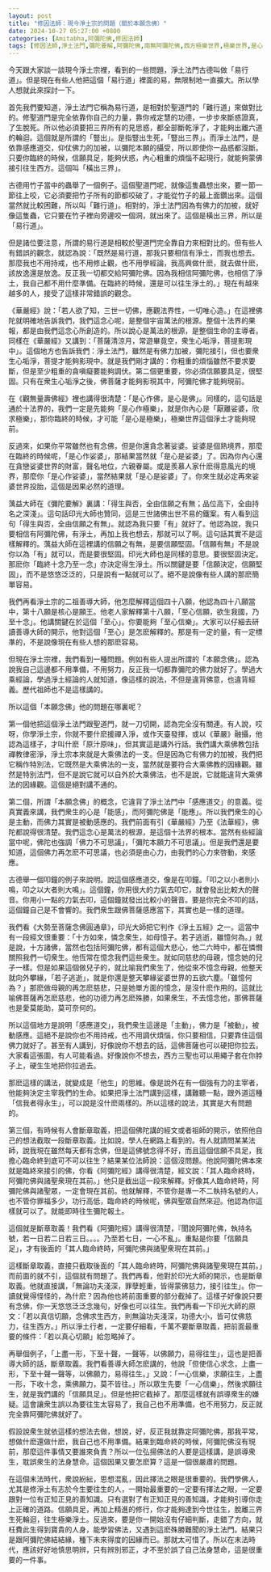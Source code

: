 ```yaml
---
layout: post
title: "修因法師：現今淨土宗的問題（關於本願念佛）"
date: 2024-10-27 05:27:00 +0800
categories: [Amitabha,阿彌陀佛,修因法師]
tags: [修因法師,淨土法門,彌陀要解,阿彌陀佛,南無阿彌陀佛,西方極樂世界,極樂世界,是心作佛，是心是佛,念佛,十念法,都攝六根,老實念佛,帶業往生,信願持名,橫出三界,無量壽經,華嚴經,若人欲了知，三世一切佛，應觀法界性，一切唯心造,十善業道,一即一切，一切即一,不可以少善根福德因緣得生彼國,凡所有相，皆是虛妄,一切有為法，如夢幻泡影,地獄門前僧道多,魔障,道高一尺，魔高一丈,謠言止於智者,佛氏門中，有求必應,因果通三世,三尸神,祿盡人亡,福報,天地有司過之神,楞嚴經,魔境,無佛亦無魔,起心動念,邪師說法，如恆河沙,佛法重實質不重形式,起心動念,不間斷,蓮花,佛力加持,因果,持戒,身口意,五戒,持戒,果報,貪嗔癡,懺悔]
---
```


今天跟大家談一談現今淨土宗裡，看到的一些問題，淨土法門古德叫做「易行道」。但是現在有些人他把這個「易行道」裡面的易，無限制地一直擴大。所以學人想就此來探討一下。        

首先我們要知道，淨土法門它稱為易行道，是相對於聖道門的「難行道」來做對比的。修聖道門是完全依靠你自己的力量，靠你戒定慧的功德，一步步來斷惑證真，了生脫死。所以他必須要把三界所有的見思惑，都全部斷乾淨了，才能夠出離六道的輪迴。這個就是所謂的「豎出」。是指豎出生死，「豎出三界」。而淨土法門，是依靠感應道交，仰仗佛力的加被，以彌陀本願的攝受，所以即使你一品惑都沒斷。只要你臨終的時候，信願具足，能夠伏惑，內心粗重的煩惱不起現行，就能夠蒙佛接引往生西方。這個叫「橫出三界」。        

古德用竹子當中的蟲舉了一個例子。這個聖道門呢，就像這隻蟲想出來，要一節一節往上咬，它必須要把竹子所有的節都咬破了，才能從竹子的最上面鑽出來。這個當然就比較困難，所以叫「難行道」。相對的，淨土法門因為有佛力的加被，就好像這隻蟲，它只要在竹子裡向旁邊咬一個洞，就出來了。這個是橫出三界，所以是「易行道」。        

但是諸位要注意，所謂的易行道是相較於聖道門完全靠自力來相對比的。但有些人有錯誤的觀念，就認為說：「既然是易行道，那我只要相信有淨土，而我也想去。那麼我也不用持戒，也不用修止觀，也不用學經論，我高興做什麽，就去做什麽，該放逸還是放逸。反正我一切都交給阿彌陀佛。因為我相信阿彌陀佛，也相信了淨土，我自己都不用什麼準備。在臨終的時候，還是可以往生淨土的。」現在有越來越多的人，接受了這樣非常錯誤的觀念。        

《華嚴經》說：「若人欲了知，三世一切佛，應觀法界性，一切唯心造。」在這裡佛陀就明確地告訴我們，我們這念心呢，是整個宇宙萬法的根源。整個十法界的果報，都是由我們這念心所創造的。所以說心是萬法的根源，是整個生命的主導者。同樣在《華嚴經》又講到：「菩薩清涼月，常遊畢竟空，衆生心垢淨，菩提影現中」。這個地方也告訴我們：淨土法門，雖然是有佛力加被，彌陀接引，但也要衆生心垢淨，菩提才能夠影現中。就是我們剛才講的：你粗重的煩惱雖然不要求要斷，但是至少粗重的貪嗔癡要能夠調伏。第二個更重要，你必須信願要具足，很堅固。只有在衆生心垢淨之後，佛菩薩才能夠影現其中，阿彌陀佛才能夠現前。        

 在《觀無量壽佛經》裡也講得很清楚：「是心作佛，是心是佛」。同樣的，這句話是通於十法界的，我們一定是先能夠「是心作極樂」，就是你內心是「厭離娑婆，欣求極樂」，那你臨終的時候，才可能「是心是極樂」，極樂世界這個淨土才能夠現前。     

反過來，如果你平常雖然也有念佛，但是你還貪念著娑婆。娑婆是個熟境界，那麼在臨終的時候呢，「是心作娑婆」，那結果當然就「是心是娑婆」了。因為你內心還在貪戀娑婆世界的財富，聲名地位，六親眷屬。或是羨慕人家什麽得意風光的境界，那麼你「是心作娑婆」，當然結果就「是心是娑婆」了。你來生就必定再來娑婆世界投胎，這個是因果必然的道理。     

蕅益大師在《彌陀要解》裏講：「得生與否，全由信願之有無；品位高下，全由持名之深淺」。這句話印光大師也贊同，這是三世諸佛出世不易的鐵案。有人看到這句「得生與否，全由信願之有無」。就認為我只要「有」就好了。他認為說，我只要相信有阿彌陀佛，有淨土，再加上我也想去，那就可以了啊。這句話其實不是這樣解釋的。蕅益大師在這裡講的信願之有無，是要信願堅固。「信願有無」不是說你以為「有」就可以，而是要很堅固。印光大師也是同樣的意思。要很堅固決定。那麽你「臨終十念乃至一念」亦決定得生淨土。所以關鍵是要「信願決定，信願堅固」，而不是悠悠泛泛的，只是說有一點就可以了。絕不是說像有些人講的那麽簡單容易。        

我們再看淨土宗的二祖善導大師，他怎麼解釋這個四十八願，他認為四十八願當中，第十八願是核心是願王。他老人家解釋第十八願，「至心信願，欲生我國，乃至十念」。他講關鍵在於這個「至心」。你要能夠「至心信樂」。大家可以仔細去研讀善導大師的開示，他對這個「至心」是怎麽解釋的。那是有一定的量，有一定標準的，不是說像現在有些人想的那麽容易。      

但現在淨土宗裡，我們看到一種問題。例如有些人提出所謂的「本願念佛」。認為說我自己這邊都不用準備，不用努力，反正我一切都靠彌陀的佛力就好了。學過大乘經論，學過淨土經論的人就知道，像這樣的說法，不但是違背佛意，也違背經義。歷代祖師也不是這樣講的。
        
所以這個「本願念佛」他的問題在哪裏呢？     

第一個他把這個淨土法門跟聖道門，就一刀切開，認為完全沒有關連。有人說，哎呀，你學淨土宗，你就不要什麽援禪入淨，或作天臺發揮，或以《華嚴》融攝，他認為這樣子，才叫什麽「原汁原味」，但其實這是講外行話。我們講大乘佛教包括禪教律密淨，淨土宗本來就是大乘佛法的一支。但是因為它有佛力的加被，我們把它稱作特別法，它既然是大乘佛法的一支，當然就是要符合大乘佛教的因緣觀。雖然是特別法門，但不是說它就可以自外於大乘佛法，也不是說，它就能違背大乘佛法的因緣觀。這個是絕對講不通的。        

第二個，所謂「本願念佛」的概念，它違背了淨土法門中「感應道交」的意義。從真實義來講，我們衆生的心是「能感」，而阿彌陀佛是「能應」。所以我們衆生的心是主動，而佛力其實是被動感應的。我們前面有引《華嚴經》乃至《法華經》，佛陀都說得很清楚。我們這念心是萬法的根源，是這個十法界的根本。當然有些經論當中呢，佛陀也強調「佛力不可思議」，「彌陀本願力不可思議」。但是我們還是要知道，這個佛力再怎麽不可思議，也必須是由心力，由我們的心力來啓動，來感應。      

古德舉一個叩鐘的例子來說明。說這個感應道交，像是在叩鐘。「叩之以小者則小鳴，叩之以大者則大鳴」。這個鐘，你用很大的力氣去叩它，就會發出比較大的聲音。你用小一點的力氣去叩，這個鐘就發出比較小的聲音。要是你完全不叩的話，這個鐘自己是不會響的。我們衆生跟佛菩薩感應當下，其實也是一樣的道理。        

我們看《大勢至菩薩念佛圓通章》，印光大師把它判作《淨土五經》之一。這當中有一段經文很重要：「十方如來，憐念衆生，如母憶子。若子逃逝，雖憶何為。」就是說，十方諸佛，當然也包括阿彌陀佛，都有這個大悲心，他二六時中，都在憐憫關照我們一切衆生。他恆常在憶念我們這些衆生。就如同慈悲的母親，憶念她的兒子一樣。但是如果這個做兒子的，就比喻我們衆生了，他從來不憶念母親，他整天就向外攀緣，「若子逃逝」，就是你還是整天攀緣娑婆世界的五欲六塵。「雖憶何為？」那麽做母親的再怎麽慈悲，只是她單方面的憶念，是沒什麽作用的。這就比喻佛菩薩再怎麽慈悲，他的功德力再怎麽殊勝，如果衆生，不去憶念他，那佛菩薩也是愛莫能助，莫可奈何的。        

所以這個地方是說明「感應道交」，我們衆生這邊是「主動」，佛力是「被動」，被動感應。這絕不是說你也不用持戒，也不用調伏煩惱，你只要相信，只要靠住這個佛力就好了。甚至有人講到，好像說你不想去的話，這佛菩薩也可以硬把你拉去。大家看這張圖，有人可能看過。好像說你不想去，西方三聖也可以用繩子套在你脖子上，硬生生地把你拉過去。        

那麽這樣的講法，就變成是「他生」的思維。像是說外在有一個強有力的主宰者，他能夠決定主宰我們的生命。如果把淨土法門講到這樣，講難聽一點，跟外道這種「信我者得永生」，可以說是沒什麽兩樣的。所以這樣的說法，其實是大有問題的。      

第三個，有時候有人會斷章取義，把這個佛陀講的經文或者祖師的開示，依照他自己的想法截取一段斷章取義。比如說，學人在網路上看到的。有人就請問某某法師，說我現在雖然每天都有念佛，但是這佛號念得不好，而且這個信願不具足，我擔心臨命終到底可不可以往生？結果某位法師說：這個沒問題。他說阿彌陀佛本來就是臨終來接引的佛，你看《阿彌陀經》講得很清楚，經文說：「其人臨命終時，阿彌陀佛與諸聖衆現在其前。」他只是截出這一段來解釋。好像其人臨命終時，阿彌陀佛與諸聖眾，一定會現在其前。他就解釋，不管你是專一不二執持名號的人，也不管你罪福多少，功行高低，臨命終的時候呢，佛與聖眾自然來迎。他認為你這樣就可以了。就能即時往生彌陀報土。        

這個就是斷章取義！我們看《阿彌陀經》講得很清楚，『聞說阿彌陀佛，執持名號，若一日若二日若三日。。。。乃至若七日，一心不亂」。重點是你要「信願具足」，才有後面的「其人臨命終時，阿彌陀佛與諸聖衆現在其前。」      

這樣斷章取義，直接只截取後面的「其人臨命終時，阿彌陀佛與諸聖衆現在其前。」而前面的就不引，這個就有問題了。我們再看，他對於印光大師的開示，也是斷章取義。他就直接講，「無論功夫淺深，罪孽輕重，皆得蒙佛慈力，接引往生」。你一讀就覺得怪怪的，為什麽？因為他也將前面重要的部分截掉了。這樣子好像說只要有念佛，你一天悠悠泛泛念幾句，好像也可以往生。我們再看一下印光大師的原文：「若以真信切願，念佛求生西方，則無論功夫淺深，功德大小，皆可仗佛慈力，往生西方。」所以淨土行者，一定要仔細看，千萬不要斷章取義，把前面最重要的條件：「若以真心切願」給忽略掉了。

再舉個例子，「上盡一形，下至十聲，一聲等，以佛願力，易得往生」，這也是把善導大師的話，斷章取義。我們看善導大師怎麽講的，他說「但使信心求念，上盡一形，下至十聲一聲等，以佛願力，易得往生。」又說：「一心信樂，求願往生，上盡一形，下收十念，乘佛願力，莫不皆往。」所以眾生先要「一心信樂」，然後求願往生，就是我們講的「信願具足」。但是他把它截掉了。那麼這樣就有誤導衆生的嫌疑。這會讓衆生誤以為要往生太容易了，我自己也不用準備，也不用努力，反正就完全靠阿彌陀佛就好了。       

假設說衆生就依這樣的想法去做，想說，好，反正我就靠定阿彌陀佛，那我平常，想做什麽還做什麽，我自己也不用準備。結果到臨命終的時候，阿彌陀佛沒有現前，那麼這件事情又要誰來負責？所以一位弘揚佛法的人要是這樣講，是誤導衆生，耽誤衆生的法身慧命。這個因果又要怎麽算？這是一個很嚴肅的問題。      

在這個末法時代，衆說紛紜，思想混亂，因此擇法之眼是很重要的。我們學佛人，尤其是修淨土有志於今生要往生的人，一開始最重要的一定要有擇法之眼，一定要跟對一位有正知正見的善知識。只有選對了有正知正見的善知識，才能夠引導你走上正確的道路。信願具足，再加上精進的修行，你才能夠達到今世往生，脫離三界生死輪迴，往生極樂淨土。反過來，要是你一開始沒有仔細判斷，走錯了方向，就枉費此生得到寶貴的人身，能學習佛法，又遇到這麽殊勝難聞的淨土法門。結果只是跟阿彌陀佛結結緣，種下未來得度的因緣而已。那就太可惜了。所以在末法時代，應該好好地慎思明辨，只有辨別邪正，才不至於誤了自己法身慧命，這是很重要的一件事。      